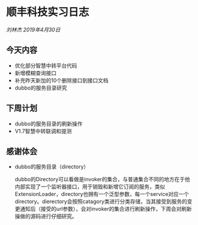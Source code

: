 # 顺丰科技实习日志

*刘林杰 2019年4月30日*

##  今天内容

- 优化部分智慧中转平台代码
- 新增模糊查询接口
- 补充昨天新加的10个删除接口到接口文档
- dubbo的服务目录研究

## 下周计划

- dubbo的服务目录的刷新操作
- V1.7智慧中转联调和提测

## 感谢体会

- dubbo的服务目录（directory）

  dubbo的Directory可以看做是invoker的集合，与普通集合不同的地方在于他内部实现了一个监听器接口，用于销毁和新增它订阅的服务，类似ExtensionLoader，directory也拥有一个泛型参数，每一个service对应一个directory。dierectory会按照catagory类进行分类存储，当其接受到服务的变更通知后（接受的url参数），会对invoker的集合进行刷新操作，下周会对刷新操做的源码进行仔细研究。